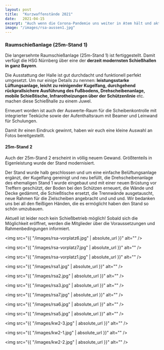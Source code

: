 ```yaml
---
layout: post
title:  "Kurzwaffenstände 2021"
date:   2021-04-15
excerpt: "Auch wenn die Corona-Pandemie uns weiter in Atem hält und aktuell den Schießbetrieb praktisch unmöglich macht, möchten wir hiermit ein paar Informationen zu den Kurzwaffenständen geben."
image: "/images/rsa-aussen1.jpg"
---
```


### Raumschießanlage (25m-Stand 1)

Die langersehnte Raumschießanlage (25m-Stand 1) ist fertiggestellt. Damit verfügt die HSG Nürnberg über eine der **derzeit modernsten Schießhallen in ganz Bayern**.

Die Ausstattung der Halle ist gut durchdacht und funktionell perfekt umgesetzt. Um nur einige Details zu nennen: **leistungsstarke Lüftungsanlage, leicht zu reinigender Kugelfang, durchgehend rückprallsichere Ausführung des Fußbodens, Drehscheibenanlage, mobile Schießtische, Infrarotheizungen über der Schützenlinie** etc. machen diese Schießhalle zu einem Juwel.

Erneuert worden ist auch der Auswerte-Raum für die Scheibenkontrolle mit integrierter Teeküche sowie der Aufenthaltsraum mit Beamer und Leinwand für Schulungen.

Damit ihr einen Eindruck gewinnt, haben wir euch eine kleine Auswahl an Fotos bereitgestellt.

#### 25m-Stand 2

Auch der 25m-Stand 2 erscheint in völlig neuem Gewand. Größtenteils in Eigenleistung wurde der Stand modernisiert.

Der Stand wurde halb geschlossen und um eine einfache Belüftungsanlage ergänzt, der Kugelfang gereinigt und neu befüllt, die Drehscheibenanlage des ehemaligen Stand 1 wurde eingebaut und mit einer neuen Brüstung vor Treffern geschützt, der Boden bei den Schützen erneuert, die Wände und Decke gedämmt, die Schießtische ersetzt, die Trennwände ausgetauscht, neue Rahmen für die Zielscheiben angebracht und und und. Wir bedanken uns bei all den fleißigen Händen, die es ermöglicht haben den Stand so schön umzubauen.

Aktuell ist leider noch kein Schießbetrieb möglich! Sobald sich die Möglichkeit eröffnet, werden die Mitglieder über die Voraussetzungen und Rahmenbedingungen informiert.


<span class="image fit"><img src="{{ "/images/rsa-vorplatz6.jpg" | absolute_url }}" alt="" /></span>

<span class="image fit"><img src="{{ "/images/rsa-vorplatz7.jpg" | absolute_url }}" alt="" /></span>

<span class="image fit"><img src="{{ "/images/rsa-vorplatz1.jpg" | absolute_url }}" alt="" /></span>

<span class="image fit"><img src="{{ "/images/rsa1.jpg" | absolute_url }}" alt="" /></span>

<span class="image left"><img src="{{ "/images/rsa2.jpg" | absolute_url }}" alt="" /></span>

<span class="image right"><img src="{{ "/images/rsa3.jpg" | absolute_url }}" alt="" /></span>

<span class="image fit"><img src="{{ "/images/rsa7.jpg" | absolute_url }}" alt="" /></span>

<span class="image fit"><img src="{{ "/images/rsa6.jpg" | absolute_url }}" alt="" /></span>

<span class="image fit"><img src="{{ "/images/rsa5.jpg" | absolute_url }}" alt="" /></span>

<span class="image fit"><img src="{{ "/images/kw2-3.jpg" | absolute_url }}" alt="" /></span>

<span class="image fit"><img src="{{ "/images/kw2-1.jpg" | absolute_url }}" alt="" /></span>

<span class="image fit"><img src="{{ "/images/kw2-2.jpg" | absolute_url }}" alt="" /></span>
